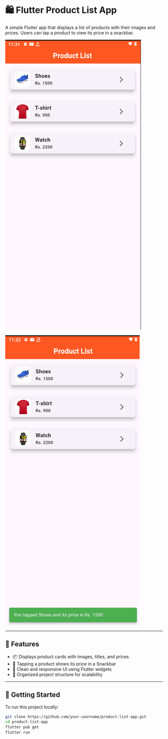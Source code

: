 # 🛍️ Flutter Product List App

A simple Flutter app that displays a list of products with their images and prices. Users can tap a product to view its price in a snackbar.

![Product List](assets/screenshots/product_list.png)

![SnackBar Feedback](assets/screenshots/snackbar_view.png)

---

## 📱 Features

- 📦 Displays product cards with images, titles, and prices
- 📲 Tapping a product shows its price in a Snackbar
- 🎨 Clean and responsive UI using Flutter widgets
- 📁 Organized project structure for scalability

---

## 🚀 Getting Started

To run this project locally:

```bash
git clone https://github.com/your-username/product-list-app.git
cd product-list-app
flutter pub get
flutter run
